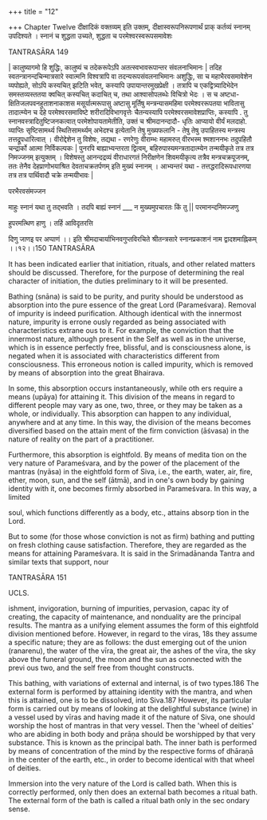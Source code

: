 +++
title = "12"

+++
Chapter Twelve दीक्षादिकं वक्तव्यम् इति उक्तम्, दीक्षास्वरूपनिरूपणार्थं प्राक् कर्तव्यं स्नानम् उपदिश्यते । स्नानं च शुद्धता उच्यते, शुद्धता च परमेश्वरस्वरूपसमावेशः 

TANTRASĀRA 149 

| कालुष्यागमो हि शुद्धिः, कालुष्यं च तदेकरूपेऽपि अतत्स्वभावरूपान्तर संवलनाभिमानः | तदिह स्वतन्त्रानन्दचिन्मात्रसारे स्वात्मनि विश्वत्रापि वा तदन्यरूपसंवलनाभिमानः अशुद्धिः, सा च महाभैरवसमावेशेन व्यपोह्यते, सोऽपि कस्यचित् झटिति भवेत्, कस्यापि उपायान्तरमुखप्रेक्षी । तत्रापि च एकद्वित्र्यादिभेदेन समस्तव्यस्ततया क्वचित् कस्यचित् कदाचित् च, तथा आश्वासोपलब्धेः विचित्रो भेदः । स च अष्टधा-क्षितिजलपवनहुताशनाकाशस मसूर्यात्मरूपासु अष्टासु मूर्तिषु मन्त्रन्यासमहिमा परमेश्वररूपतया भावितासु तादात्म्येन च देहे परमेश्वरसमाविष्टे शरीरादिविभागवृत्तेः चैतन्यस्यापि परमेश्वरसमावेशप्राप्तिः, कस्यापि . तु स्नानवस्त्रादितुष्टिजनकत्वात् परमेशोपायतामेतीति, उक्तं च श्रीमदानन्दादौ- धृतिः आप्यायो वीर्यं मलदाहो. व्याप्तिः सृष्टिसामर्थ्य स्थितिसामर्थ्यम् अभेदश्च इत्येतानि तेषु मुख्यफलानि - तेषु तेषु उपाहितस्य मन्त्रस्य तत्तद्रूपधारित्वात् । वीरोद्देशेन तु विशेषः, तद्यथा - रणरेणुः वीराम्भः महामरुत् वीरभस्म श्मशाननभः तदुपहितौ चन्द्रार्को आत्मा निर्विकल्पकः | पुनरपि बाह्याभ्यन्तरता द्वित्वम्, बहिरुपास्यमन्त्रतादात्म्येन तन्मयीकृते तत्र तत्र निमज्जनम् इत्युक्तम् । विशेषस्तु आनन्दद्रव्यं वीराधारगतं निरीक्षणेन शिवमयीकृत्य तत्रैव मन्त्रचक्रपूजनम्, ततः तेनैव देहप्राणोभयाश्रित देवताचक्रतर्पणम् इति मुख्यं स्नानम् । आभ्यन्तरं यथा - तत्तद्धरादिरूपधारणया तत्र तत्र पार्थिवादौ चक्रे तन्मयीभावः | 

परभैरवसंमज्जन 

माहुः स्नानं यथा तु तद्भवति । तदपि बाह्यं स्नानं ___ न मुख्यमुपचारतः किं तु || परमानन्दनिमज्जणु 

हुपरमत्थिण हाणु । तर्हि आविदृतरत्ति 

दिणु जाणइ पर अप्पाणं ।। इति श्रीमदाचार्याभिनवगुप्तविरचिते श्रीतन्त्रसारे स्नानप्रकाशनं नाम द्वादशमाह्निकम् ।।१२।।150 TANTRASĀRA 

It has been indicated earlier that initiation, rituals, and other related matters should be discussed. Therefore, for the purpose of determining the real character of initiation, the duties preliminary to it will be presented. 

Bathing (snāna) is said to be purity, and purity should be understood as absorption into the pure essence of the great Lord (Parameśvara). Removal of impurity is indeed purification. Although identical with the innermost nature, impurity is errone ously regarded as being associated with characteristics extrane ous to it. For example, the conviction that the innermost nature, although present in the Self as well as in the universe, which is in essence perfectly free, blissful, and is consciousness alone, is negated when it is associated with characteristics different from consciousness. This erroneous notion is called impurity, which is removed by means of absorption into the great Bhairava. 

In some, this absorption occurs instantaneously, while oth ers require a means (upāya) for attaining it. This division of the means in regard to different people may vary as one, two, three, or they may be taken as a whole, or individually. This absorption can happen to any individual, anywhere and at any time. In this way, the division of the means becomes diversified based on the attain ment of the firm conviction (āśvasa) in the nature of reality on the part of a practitioner. 

Furthermore, this absorption is eightfold. By means of medita tion on the very nature of Parameśvara, and by the power of the placement of the mantras (nyāsa) in the eightfold form of Siva, i.e., the earth, water, air, fire, ether, moon, sun, and the self (ātmā), and in one's own body by gaining identity with it, one becomes firmly absorbed in Parameśvara. In this way, a limited 

soul, which functions differently as a body, etc., attains absorp tion in the Lord. 

But to some (for those whose conviction is not as firm) bathing and putting on fresh clothing cause satisfaction. Therefore, they are regarded as the means for attaining Parameśvara. It is said in the Srimadānanda Tantra and similar texts that support, nour 

TANTRASĀRA 151 

UCLS. 

ishment, invigoration, burning of impurities, pervasion, capac ity of creating, the capacity of maintenance, and nonduality are the principal results. The mantra as a unifying element assumes the form of this eightfold division mentioned before. However, in regard to the viras, 18s they assume a specific nature; they are as follows: the dust emerging out of the union (ranarenu), the water of the vīra, the great air, the ashes of the vīra, the sky above the funeral ground, the moon and the sun as connected with the previ ous two, and the self free from thought constructs. 

This bathing, with variations of external and internal, is of two types.186 The external form is performed by attaining identity with the mantra, and when this is attained, one is to be dissolved, into Siva.187 However, its particular form is carried out by means of looking at the delightful substance (wine) in a vessel used by vīras and having made it of the nature of Siva, one should worship the host of mantras in that very vessel. Then the 'wheel of deities' who are abiding in both body and prāṇa should be worshipped by that very substance. This is known as the principal bath. The inner bath is performed by means of concentration of the mind by the respective forms of dhāraṇā in the center of the earth, etc., in order to become identical with that wheel of deities. 

Immersion into the very nature of the Lord is called bath. When this is correctly performed, only then does an external bath becomes a ritual bath. The external form of the bath is called a ritual bath only in the sec ondary sense. 

